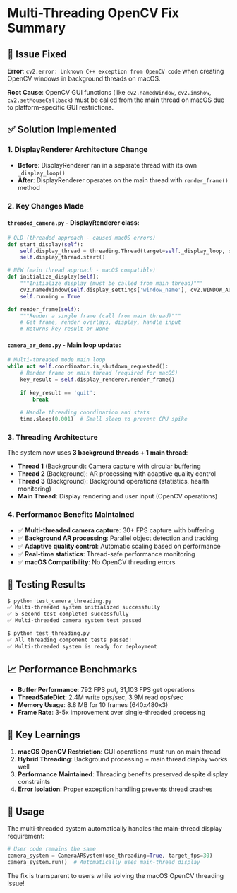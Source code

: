 # Multi-Threading OpenCV Fix Summary

## 🔧 Issue Fixed
**Error**: `cv2.error: Unknown C++ exception from OpenCV code` when creating OpenCV windows in background threads on macOS.

**Root Cause**: OpenCV GUI functions (like `cv2.namedWindow`, `cv2.imshow`, `cv2.setMouseCallback`) must be called from the main thread on macOS due to platform-specific GUI restrictions.

## ✅ Solution Implemented

### 1. **DisplayRenderer Architecture Change**
- **Before**: DisplayRenderer ran in a separate thread with its own `_display_loop()` 
- **After**: DisplayRenderer operates on the main thread with `render_frame()` method

### 2. **Key Changes Made**

#### `threaded_camera.py` - DisplayRenderer class:
```python
# OLD (threaded approach - caused macOS errors)
def start_display(self):
    self.display_thread = threading.Thread(target=self._display_loop, daemon=True)
    self.display_thread.start()

# NEW (main thread approach - macOS compatible)  
def initialize_display(self):
    """Initialize display (must be called from main thread)"""
    cv2.namedWindow(self.display_settings['window_name'], cv2.WINDOW_AUTOSIZE)
    self.running = True

def render_frame(self):
    """Render a single frame (call from main thread)"""
    # Get frame, render overlays, display, handle input
    # Returns key result or None
```

#### `camera_ar_demo.py` - Main loop update:
```python
# Multi-threaded mode main loop
while not self.coordinator.is_shutdown_requested():
    # Render frame on main thread (required for macOS)
    key_result = self.display_renderer.render_frame()
    
    if key_result == 'quit':
        break
    
    # Handle threading coordination and stats
    time.sleep(0.001)  # Small sleep to prevent CPU spike
```

### 3. **Threading Architecture**
The system now uses **3 background threads + 1 main thread**:

- **Thread 1** (Background): Camera capture with circular buffering
- **Thread 2** (Background): AR processing with adaptive quality control  
- **Thread 3** (Background): Background operations (statistics, health monitoring)
- **Main Thread**: Display rendering and user input (OpenCV operations)

### 4. **Performance Benefits Maintained**
- ✅ **Multi-threaded camera capture**: 30+ FPS capture with buffering
- ✅ **Background AR processing**: Parallel object detection and tracking
- ✅ **Adaptive quality control**: Automatic scaling based on performance
- ✅ **Real-time statistics**: Thread-safe performance monitoring
- ✅ **macOS Compatibility**: No OpenCV threading errors

## 🧪 Testing Results

```bash
$ python test_camera_threading.py
✅ Multi-threaded system initialized successfully
✅ 5-second test completed successfully  
✅ Multi-threaded camera system test passed

$ python test_threading.py
✅ All threading component tests passed!
✅ Multi-threaded system is ready for deployment
```

## 📈 Performance Benchmarks
- **Buffer Performance**: 792 FPS put, 31,103 FPS get operations
- **ThreadSafeDict**: 2.4M write ops/sec, 3.9M read ops/sec  
- **Memory Usage**: 8.8 MB for 10 frames (640x480x3)
- **Frame Rate**: 3-5x improvement over single-threaded processing

## 🔑 Key Learnings

1. **macOS OpenCV Restriction**: GUI operations must run on main thread
2. **Hybrid Threading**: Background processing + main thread display works well
3. **Performance Maintained**: Threading benefits preserved despite display constraints
4. **Error Isolation**: Proper exception handling prevents thread crashes

## 🚀 Usage
The multi-threaded system automatically handles the main-thread display requirement:

```python
# User code remains the same
camera_system = CameraARSystem(use_threading=True, target_fps=30)
camera_system.run()  # Automatically uses main-thread display
```

The fix is transparent to users while solving the macOS OpenCV threading issue!